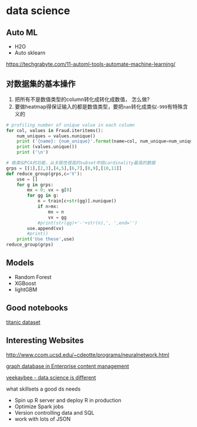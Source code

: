# data science 

## Auto ML

- H2O
- Auto sklearn

https://techgrabyte.com/11-automl-tools-automate-machine-learning/

## 对数据集的基本操作
1. 把所有不是数值类型的column转化成转化成数值， 怎么做?
2. 要做heatmap得保证输入的都是数值类型，要把`nan`转化成类似`-999`有特殊含义的


```python
# profiling number of unique value in each column
for col, values in Fraud.iteritems():
    num_uniques = values.nunique()
    print ('{name}: {num_unique}'.format(name=col, num_unique=num_uniques))
    print (values.unique())
    print ('\n')
```

```python
# 做类似PCA的功能，从关联性很高的subset中挑cardinality最高的数据
grps = [[1],[2,3],[4,5],[6,7],[8,9],[10,11]]
def reduce_group(grps,c='V'):
    use = []
    for g in grps:
        mx = 0; vx = g[0]
        for gg in g:
            n = train[c+str(gg)].nunique()
            if n>mx:
                mx = n
                vx = gg
            #print(str(gg)+'-'+str(n),', ',end='')
        use.append(vx)
        #print()
    print('Use these',use)
reduce_group(grps)
```

## Models

- Random Forest
- XGBoost
- lightGBM

## Good notebooks

[titanic dataset](https://www.kaggle.com/gunesevitan/titanic-advanced-feature-engineering-tutorial/notebook)


## Interesting Websites

http://www.ccom.ucsd.edu/~cdeotte/programs/neuralnetwork.html

[graph database in Enterprise content management](https://neo4j.com/graphgist/enterprise-content-management-with-neo4j)

[veekaybee - data science is different](https://veekaybee.github.io/2019/02/13/data-science-is-different/)

what skillsets a  good ds needs
- Spin up R server and deploy R in production
- Optimize Spark jobs
- Version controlling data and SQL
- work with lots of JSON
